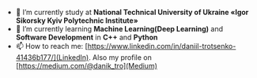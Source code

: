 - 🔭 I’m currently study at **National Technical University of Ukraine «Igor Sikorsky Kyiv Polytechnic Institute»**
- 🌱 I’m currently learning **Machine Learning(Deep Learning)** and **Software Development** in **C++** and **Python**
- 📫 How to reach me: [https://www.linkedin.com/in/daniil-trotsenko-41436b177/](LinkedIn). Also my profile on [https://medium.com/@danik_tro](Medium)


